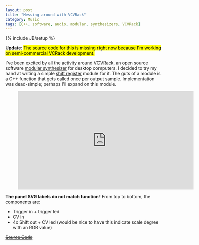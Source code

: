```yaml
---
layout: post
title: "Messing around with VCVRack"
category: Music
tags: [C++, software, audio, modular, synthesizers, VCVRack]
---
```

{% include JB/setup %}

**Update**: <mark>The source code for this is missing right now because I'm working on semi-commercial VCRack development.</mark>

I've been excited by all the activity around [VCVRack](https://vcvrack.com), an open source software [modular synthesizer]() for desktop computers.
I decided to try my hand at writing a simple [shift register](https://sites.google.com/site/westcoastsynthesis/asr) module for it.
The guts of a module is a C++ function that gets called once per output sample.
Implementation was dead-simple; perhaps I'll expand on this module.
<figure class="iframe-wrapper">
<iframe width="560" height="315" src="https://www.youtube.com/embed/I5DKvgAWdto" frameborder="0" gesture="media" allow="encrypted-media" allowfullscreen></iframe>
</figure>

**The panel SVG labels do not match function!** From top to bottom, the components are:

* Trigger in + trigger led
* CV in
* 4x Shift out + CV led (would be nice to have this indicate scale degree with an RGB value)

~~[Source Code](https://github.com/WIZARDISHUNGRY/vcvrack-plugins)~~
